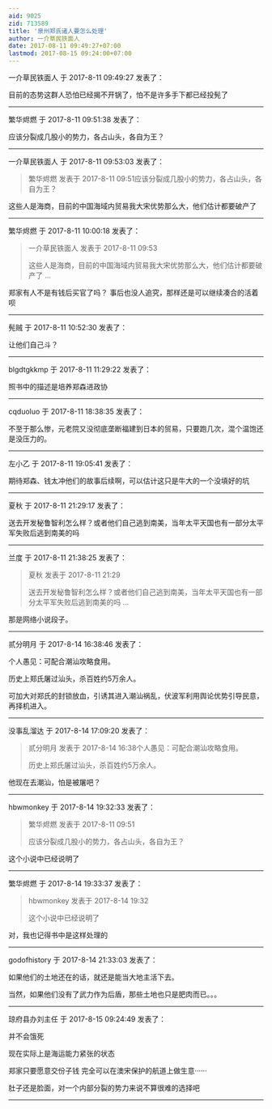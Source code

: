 ```yaml
---
aid: 9025
zid: 713589
title: '泉州郑氏诸人要怎么处理'
author: 一介草民铁面人
date: 2017-08-11 09:49:27+07:00
lastmod: 2017-08-15 09:24:00+07:00
---
```


一介草民铁面人 于 2017-8-11 09:49:27 发表了：

目前的态势这群人恐怕已经揭不开锅了，怕不是许多手下都已经投髡了

---------

繁华烬燃 于 2017-8-11 09:51:38 发表了：

应该分裂成几股小的势力，各占山头，各自为王？

---------

一介草民铁面人 于 2017-8-11 09:53:03 发表了：

> 繁华烬燃 发表于 2017-8-11 09:51应该分裂成几股小的势力，各占山头，各自为王？



这些人是海商，目前的中国海域内贸易我大宋优势那么大，他们估计都要破产了

---------

繁华烬燃 于 2017-8-11 10:00:18 发表了：

> 一介草民铁面人 发表于 2017-8-11 09:53
> 
> 这些人是海商，目前的中国海域内贸易我大宋优势那么大，他们估计都要破产了 ...



郑家有人不是有钱后买官了吗？ 事后也没人追究，那样还是可以继续凑合的活着呗

---------

髡贼 于 2017-8-11 10:52:30 发表了：

让他们自己斗？

---------

blgdtgkkmp 于 2017-8-11 11:29:22 发表了：

照书中的描述是培养郑森进政协

---------

cqduoluo 于 2017-8-11 18:38:35 发表了：

不至于那么惨，元老院又没彻底垄断福建到日本的贸易，只要跑几次，混个温饱还是没压力的。

---------

左小乙 于 2017-8-11 19:05:41 发表了：

期待郑森、钱太冲他们的故事后续啊，可以估计这只是牛大的一个没填好的坑

---------

夏秋 于 2017-8-11 21:29:17 发表了：

送去开发秘鲁智利怎么样？或者他们自己逃到南美，当年太平天国也有一部分太平军失败后逃到南美的吗

---------

兰度 于 2017-8-11 21:38:25 发表了：

> 夏秋 发表于 2017-8-11 21:29
> 
> 送去开发秘鲁智利怎么样？或者他们自己逃到南美，当年太平天国也有一部分太平军失败后逃到南美的吗 ...



那是网络小说段子。

---------

贰分明月 于 2017-8-14 16:38:46 发表了：

个人愚见：可配合潮汕攻略食用。

历史上郑氏屠过汕头，杀百姓约5万余人。

可加大对郑氏的封锁放血，引诱其进入潮汕祸乱，伏波军利用舆论优势引导民意，再择机进入。

---------

没事乱溜达 于 2017-8-14 17:09:20 发表了：

> 贰分明月 发表于 2017-8-14 16:38个人愚见：可配合潮汕攻略食用。
> 
> 历史上郑氏屠过汕头，杀百姓约5万余人。



他现在去潮汕，怕是被屠吧？

---------

hbwmonkey 于 2017-8-14 19:32:33 发表了：

> 繁华烬燃 发表于 2017-8-11 09:51
> 
> 应该分裂成几股小的势力，各占山头，各自为王？



这个小说中已经说明了

---------

繁华烬燃 于 2017-8-14 19:33:37 发表了：

> hbwmonkey 发表于 2017-8-14 19:32
> 
> 这个小说中已经说明了



对，我也记得书中是这样处理的

---------

godofhistory 于 2017-8-14 21:33:03 发表了：

如果他们的土地还在的话，就还是能当大地主活下去。

当然，如果他们没有了武力作为后盾，那些土地也只是肥肉而已。。。

---------

琼府县办刘主任 于 2017-8-15 09:24:49 发表了：

并不会饿死

现在实际上是海运能力紧张的状态

郑家只要愿意交份子钱 完全可以在澳宋保护的航道上做生意······

肚子还是脸面，对一个内部分裂的势力来说不算很难的选择吧

---------

